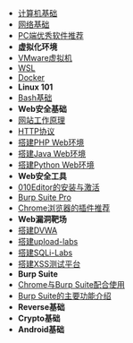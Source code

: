 - [计算机基础](computer.md)
- [网络基础]()
- [PC端优秀软件推荐]()
- **虚拟化环境**
- [VMware虚拟机](Basic/vmware.md)
- [WSL](Basic/wsl.md)
- [Docker](Basic/docker.md)
- **Linux 101**
- [Bash基础](Basic/Linux/Bash.md)
- **Web安全基础**
- [网站工作原理](Basic/how_the_Web_works.md)
- [HTTP协议](Basic/HTTP.md)
- [搭建PHP Web环境](Basic/php-web.md)
- [搭建Java Web环境](Basic/java-web.md)
- [搭建Python Web环境](Basic/python-web.md)
- **Web安全工具**
- [010Editor的安装与激活](Basic/010Editor.md)
- [Burp Suite Pro](Basic/burp/burp.md)
- [Chrome浏览器的插件推荐](Basic/chrome)
- **Web漏洞靶场**
- [搭建DVWA](Basic/DVWA.md)
- [搭建upload-labs](Basic/upload-labs.md)
- [搭建SQLi-Labs](Basic/SQLi-Labs.md)
- [搭建XSS测试平台](Basic/)
- **Burp Suite**
- [Chrome与Burp Suite配合使用](Basic/burp-chrome.md)
- [Burp Suite的主要功能介绍](Basic/burp-chrome.md)
- **Reverse基础**
- **Crypto基础**
- **Android基础**
